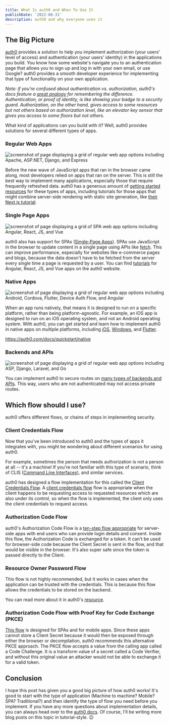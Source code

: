 ```yaml
---
title: What Is auth0 and When To Use It
publishDate: '2022-08-31'
description: auth0 and why everyone uses it
---
```


## The Big Picture

[auth0](https://auth0.com/) provides a solution to help you implement authorization (your users' level of access) and authentication (your users' identity) in the applications you build. You know how some website's navigate you to an authentication page that allows you to sign up and log in with your own email, or use Google? auth0 provides a smooth developer experience for implementing that type of functionality on your own application.

_Note: if you're confused about authentication vs. authorization, auth0's docs feature a [great analogy](https://auth0.com/docs/get-started/identity-fundamentals/identity-and-access-management) for remembering the difference. Authentication, or proof of identity, is like showing your badge to a security guard. Authorization, on the other hand, gives access to some resources but not others based on authorization level, like an elevator key sensor that gives you access to some floors but not others._

What kind of applications can you build with it? Well, auth0 provides solutions for several different types of apps.

### Regular Web Apps

![screenshot of page displaying a grid of regular web app options including Apache, ASP.NET, Django, and Express](/assets/blog/img1.png)

Before the new wave of JavaScript apps that ran in the browser came along, most developers relied on apps that ran on the server. This is still the best way to implement many applications, especially those that require frequently refreshed data. auth0 has a generous amount of [getting started resources](https://auth0.com/docs/quickstart/native#webapp) for these types of apps, including tutorials for those apps that might combine server-side rendering with static site generation, like [their Next.js tutorial](https://auth0.com/docs/quickstart/webapp/nextjs/interactive).

### Single Page Apps

![screenshot of page displaying a grid of SPA web app options including Angular, React, JS, and Vue](/assets/blog/img2.png)

auth0 also has support for SPAs ([Single-Page Apps](https://developer.mozilla.org/en-US/docs/Glossary/SPA)). SPAs use JavaScript in the browser to update content in a single page using APIs like [fetch](https://developer.mozilla.org/en-US/docs/Web/API/Fetch_API). This can improve performance, especially for websites like e-commerce pages and blogs, because the data doesn't have to be fetched from the server every single time a page is requested by a user. You can find [tutorials](https://auth0.com/docs/quickstart/native#spa) for Angular, React, JS, and Vue apps on the auth0 website.

### Native Apps

![screenshot of page displaying a grid of regular web app options including Android, Cordova, Flutter, Device Auth Flow, and Angular](/assets/blog/img3.png)

When an app runs natively, that means it is designed to run on a specific platform, rather than being platform-agnostic. For example, an iOS app is designed to run on an iOS operating system, and not an Android operating system. With auth0, you can get started and learn how to implement auth0 in native apps on multiple platforms, including [iOS](https://auth0.com/docs/quickstart/native/ios-swift/interactive), [Windows](https://auth0.com/docs/quickstart/native/windows-uwp-csharp), and [Flutter](https://auth0.com/docs/quickstart/native/flutter/interactive).

https://auth0.com/docs/quickstart/native

### Backends and APIs

![screenshot of page displaying a grid of regular web app options including ASP, Django, Laravel, and Go](/assets/blog/img4.png)

You can implement auth0 to secure routes on [many types of backends and APIs](https://auth0.com/docs/quickstart/native#backend). This way, users who are not authenticated may not access private routes.

## Which flow should I use?

auth0 offers different flows, or chains of steps in implementing security.

### Client Credentials Flow

Now that you've been introduced to auth0 and the types of apps it integrates with, you might be wondering about different scenarios for using auth0.

For example, sometimes the person that needs authorization is not a person at all -- it's a machine! If you're not familiar with this type of scenario, think of CLIS ([Command Line Interfaces](https://en.wikipedia.org/wiki/Command-line_interface)), and similar services.

auth0 has designed a flow implementation for this called the [Client Credentials Flow](https://auth0.com/docs/get-started/authentication-and-authorization-flow/client-credentials-flow). A [client credentials flow](https://www.rfc-editor.org/rfc/rfc6749#section-4.4) flow is appropriate when the client happens to be requesting access to requested resources which are also under its control, so when the flow is implemented, the client only uses the client credentials to request access.

### Authorization Code Flow

auth0's Authorization Code Flow is a [ten-step flow appropriate](https://auth0.com/docs/get-started/authentication-and-authorization-flow/authorization-code-flow) for server-side apps with end users who can provide login details and consent. Inside this flow, the Authorization Code is exchanged for a token. It can't be used for browser-side code because the Client Secret is sent in the flow, and that would be visible in the browser. It's also super safe since the token is passed directly to the Client.

### Resource Owner Password Flow

This flow is not highly recommended, but it works in cases when the application can be trusted with the credentials. This is because this flow allows the credentials to be stored on the backend.

You can read more about it in auth0's [resource](https://auth0.com/docs/get-started/authentication-and-authorization-flow/resource-owner-password-flow).

### Authorization Code Flow with Proof Key for Code Exchange (PKCE)

[This flow](https://auth0.com/docs/get-started/authentication-and-authorization-flow/authorization-code-flow-with-proof-key-for-code-exchange-pkce) is designed for SPAs and for mobile apps. Since these apps cannot store a Client Secret because it would then be exposed through either the browser or decompilation, auth0 recommends this alternative PKCE approach. The PKCE flow accepts a value from the calling app called a Code Challenge. It is a transform value of a secret called a Code Verifier, and without this original value an attacker would not be able to exchange it for a valid token.

## Conclusion

I hope this post has given you a good big picture of how auth0 works! It's good to start with the type of application (Machine to machine? Mobile? SPA? Traditional?) and then identify the type of flow you need before you implement. If you have any more questions about implementation details, you can always head over to the [auth0 docs](https://auth0.com/docs/). Of course, I'll be writing more blog posts on this topic in tutorial-style. 😉
